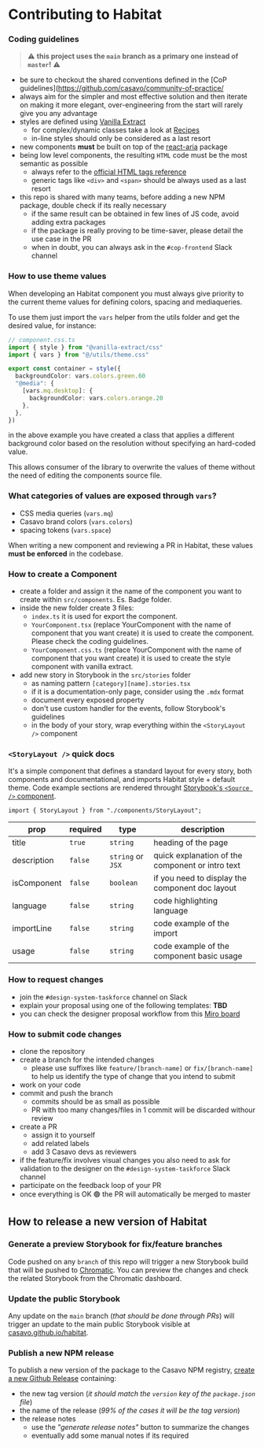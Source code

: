# Contributing to Habitat

### Coding guidelines

> ⚠️ **this project uses the `main` branch as a primary one instead of `master`!** ⚠️

- be sure to checkout the shared conventions defined in the [CoP guidelines](https://github.com/casavo/community-of-practice/
- always aim for the simpler and most effective solution and then iterate on making it more elegant, over-engineering from the start will rarely give you any advantage
- styles are defined using [Vanilla Extract](https://vanilla-extract.style/)
  - for complex/dynamic classes take a look at [Recipes](https://vanilla-extract.style/documentation/packages/recipes/)
  - in-line styles should only be considered as a last resort
- new components **must** be built on top of the [react-aria](https://react-spectrum.adobe.com/react-aria/) package
- being low level components, the resulting `HTML` code must be the most semantic as possible
  - always refer to the [official HTML tags reference](https://developer.mozilla.org/en-US/docs/Web/HTML/Element)
  - generic tags like `<div>` and `<span>` should be always used as a last resort
- this repo is shared with many teams, before adding a new NPM package, double check if its really necessary
  - if the same result can be obtained in few lines of JS code, avoid adding extra packages
  - if the package is really proving to be time-saver, please detail the use case in the PR
  - when in doubt, you can always ask in the `#cop-frontend` Slack channel

### How to use theme values

When developing an Habitat component you must always give priority to the current theme values for defining colors, spacing and mediaqueries.

To use them just import the `vars` helper from the utils folder and get the desired value, for instance:

```typescript
// component.css.ts
import { style } from "@vanilla-extract/css"
import { vars } from "@/utils/theme.css"

export const container = style({
  backgroundColor: vars.colors.green.60
  "@media": {
    [vars.mq.desktop]: {
      backgroundColor: vars.colors.orange.20
    },
  },
})
```

in the above example you have created a class that applies a different background color based on the resolution without specifying an hard-coded value.

This allows consumer of the library to overwrite the values of theme without the need of editing the components source file.

### What categories of values are exposed through `vars`?

- CSS media queries (`vars.mq`)
- Casavo brand colors (`vars.colors`)
- spacing tokens (`vars.space`)

When writing a new component and reviewing a PR in Habitat, these values **must be enforced** in the codebase.

### How to create a Component

- create a folder and assign it the name of the component you want to create within `src/components`. Es. Badge folder.
- inside the new folder create 3 files:
  - `index.ts` it is used for export the component.
  - `YourComponent.tsx` (replace YourComponent with the name of component that you want create) it is used to create the component. Please check the coding guidelines.
  - `YourComponent.css.ts` (replace YourComponent with the name of component that you want create) it is used to create the style component with vanilla extract.
- add new story in Storybook in the `src/stories` folder
  - as naming pattern `[category][name].stories.tsx`
  - if it is a documentation-only page, consider using the `.mdx` format
  - document every exposed property
  - don't use custom handler for the events, follow Storybook's guidelines
  - in the body of your story, wrap everything within the `<StoryLayout />` component

### `<StoryLayout />` quick docs

It's a simple component that defines a standard layout for every story, both components and documentational, and imports Habitat style + default theme. Code example sections are rendered throught [Storybook's `<Source />` component](https://storybook.js.org/docs/react/api/doc-block-source).

```tsx
import { StoryLayout } from "./components/StoryLayout";
```

| **prop**    | **required** | **type**          | **description**                                  |
| ----------- | ------------ | ----------------- | ------------------------------------------------ |
| title       | `true`       | `string`          | heading of the page                              |
| description | `false`      | `string` or `JSX` | quick explanation of the component or intro text |
| isComponent | `false`      | `boolean`         | if you need to display the component doc layout  |
| language    | `false`      | `string`          | code highlighting language                       |
| importLine  | `false`      | `string`          | code example of the import                       |
| usage       | `false`      | `string`          | code example of the component basic usage        |

### How to request changes

- join the `#design-system-taskforce` channel on Slack
- explain your proposal using one of the following templates: **TBD**
- you can check the designer proposal workflow from this [Miro board](https://miro.com/app/board/uXjVMYRtpog=/?moveToWidget=3458764554126497351&cot=14&share_link_id=980567127227)

### How to submit code changes

- clone the repository
- create a branch for the intended changes
  - please use suffixes like `feature/[branch-name]` or `fix/[branch-name]` to help us identify the type of change that you intend to submit
- work on your code
- commit and push the branch
  - commits should be as small as possible
  - PR with too many changes/files in 1 commit will be discarded withour review
- create a PR
  - assign it to yourself
  - add related labels
  - add 3 Casavo devs as reviewers
- if the feature/fix involves visual changes you also need to ask for validation to the designer on the `#design-system-taskforce` Slack channel
- participate on the feedback loop of your PR
- once everything is OK 🟢 the PR will automatically be merged to master

## How to release a new version of Habitat

### Generate a preview Storybook for fix/feature branches

Code pushed on any `branch` of this repo will trigger a new Storybook build that will be pushed to [Chromatic](https://www.chromatic.com/builds?appId=6492c41db7cb00cf0539e3b6). You can preview the changes and check the related Storybook from the Chromatic dashboard.

### Update the public Storybook

Any update on the `main` branch (_that should be done through PRs_) will trigger an update to the main public Storybook visible at [casavo.github.io/habitat](https://casavo.github.io/habitat/).

### Publish a new NPM release

To publish a new version of the package to the Casavo NPM registry, [create a new Github Release](https://github.com/casavo/habitat/releases/new) containing:

- the new tag version (_it should match the `version` key of the `package.json` file_)
- the name of the release (_99% of the cases it will be the tag version_)
- the release notes
  - use the _"generate release notes"_ button to summarize the changes
  - eventually add some manual notes if its required
